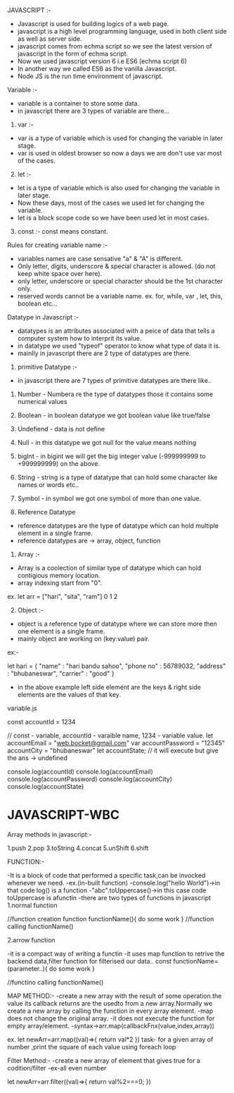 JAVASCRIPT :- 

- Javascript is used for building logics of a web page. 
- javascript is a high level programming language, used in both client side as well as server side. 
- javascript comes from echma script so we see the latest version of javascript in the form of echma script. 
- Now we used javascript version 6 i.e ES6 (echma script 6)
- In another way we called ES6 as the vanilla Javascript.
- Node JS is the run time environment of javascript. 

Variable :- 

- variable is a container to store some data.
- in javascript there are 3 types of variable are there...

1. var :-

- var is a type of variable which is used for changing the variable in later stage. 
- var is used in oldest browser so now a days we are don't use var most of the cases. 

2. let :- 

- let is a type of variable which is also used for changing the variable in later stage.
- Now these days, most of the cases we used let for changing the variable.
- let is a block scope code so we have been used let in most cases. 

3. const :- const means constant. 

Rules for creating variable name :- 

- variables names are case sensative "a" & "A" is different.
- Only letter, digits, underscore & special character is allowed. (do not keep white space over here).
- only letter, underscore or special character should be the 1st character only. 
- reserved words cannot be a variable name. 
ex. for, while, var , let, this, boolean etc... 

Datatype in Javascript :- 

- datatypes is an attributes associated with a peice of data that tells a computer system how to interprit its value. 
- in datatype we used "typeof" operator to know what type of data it is. 
- mainlly in javascript there are 2 type of datatypes are there. 

1. primitive Datatype :- 

- in javascript there are 7 types of primitive datatypes are there like..

1. Number - Numbera re the type of datatypes those it contains some numerical values
2. Boolean - in boolean datatype we got boolean value like true/false
3. Undefiend - data is not define
4. Null - in this datatype we got null for the value means nothing
5. bigInt - in bigint we will get the big integer value (-999999999 to +999999999) on the above.
6. String - string is a type of datatype that can hold some character like names or words etc.. 
7. Symbol - in symbol we got one symbol of more than one value.

2. Reference Datatype

- reference datatypes are the type of datatype which can hold multiple element in a single frame.
- reference datatypes are -> array, object, function

1. Array :- 

- Array is a coolection of similar type of datatype which can hold contigious memory location. 
- array indexing start from "0".

ex. let arr = ["hari", "sita", "ram"]
                 0        1       2

2. Object :- 

- object is a reference type of datatype where we can store more then one element is a single frame. 
- mainly object are working on (key:value) pair.

ex:- 

let hari = {
    "name" : "hari bandu sahoo",
    "phone no" : 56789032,
    "address" : "bhubaneswar",
    "carrier" : "good"
}

- in the above example left side element are the keys & right side elements are the values of that key.

variable.js 

const accountId = 1234 

// const - variable, accountId - varaible name, 1234 - variable value.
let accountEmail = "web.bocket@gmail.com"
var accountPassword = "12345"
accountCity = "bhubaneswar"
let accountState; // it will execute but give the ans -> undefined

console.log(accountId)
console.log(accountEmail)
console.log(accountPassword)
console.log(accountCity)
console.log(accountState)


# JAVASCRIPT-WBC
Array methods in javascript:-

1.push
2.pop
3.toString
4.concat
5.unShift
6.shift







FUNCTION:-

-It is a block of code that performed a specific task,can be invocked whenever we need.
-ex.(in-built function)
-console.log("hello World")->in that code log() is a function
-"abc".toUppercase()->in this case code toUppercase is afunctin
-there are two types of functions in javascript
1.normal function

//function creation
function functionName(){
    do some work
}
//function calling
functionName()




2.arrow function

-it is a compact way of writing a functin
-it uses map function to retrive the backend data,filter function for filterised our data..
const functionName=(parameter..){
    do some work
}

//functino calling
functionName()


MAP METHOD:-
-create a new array with the result of some operation.the value its callback returns are the usedto from a new array.Normally we create a new array by calling the function in every array element.
-map does not change the original array.
-it does not execute the function for empty array/element.
-syntax->arr.map(callbackFnx(value,index,array))

ex.
let newArr=arr.map((val)=>{
    return val*2
})
task-
for a given array of number ,print the square of each value using foreach loop

Filter Method:-
-create a new array of element that gives true for a codition/filter
-ex-all even number

let newArr=arr.filter((val)=>{
    return val%2===0;
})


